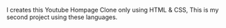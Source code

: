 I creates this Youtube Hompage Clone only using HTML & CSS, This is my second project using these languages.
